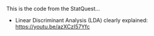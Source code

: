 This is the code from the StatQuest...
* Linear Discriminant Analysis (LDA) clearly explained: https://youtu.be/azXCzI57Yfc
